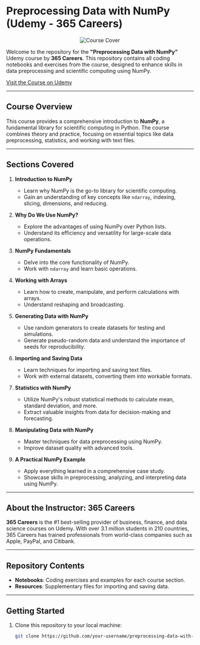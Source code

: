# Preprocessing Data with NumPy (Udemy - 365 Careers)


<div align="center">
  <img src="https://media.licdn.com/dms/image/v2/D5612AQHQFbVqDismjA/article-cover_image-shrink_600_2000/article-cover_image-shrink_600_2000/0/1695806526022?e=2147483647&v=beta&t=qpma2RLw_wa3IJCfHOaBROXU88Okd9oTDy4yOlgtu7Q" alt="Course Cover">
</div>




Welcome to the repository for the **"Preprocessing Data with NumPy"** Udemy course by **365 Careers**. This repository contains all coding notebooks and exercises from the course, designed to enhance skills in data preprocessing and scientific computing using NumPy.

[Visit the Course on Udemy](https://www.udemy.com/course/preprocessing-data-with-numpy/?couponCode=KEEPLEARNING)

---

## Course Overview

This course provides a comprehensive introduction to **NumPy**, a fundamental library for scientific computing in Python. The course combines theory and practice, focusing on essential topics like data preprocessing, statistics, and working with text files.

---

## Sections Covered

1. **Introduction to NumPy**
   - Learn why NumPy is the go-to library for scientific computing.
   - Gain an understanding of key concepts like `ndarray`, indexing, slicing, dimensions, and reducing.

2. **Why Do We Use NumPy?**
   - Explore the advantages of using NumPy over Python lists.
   - Understand its efficiency and versatility for large-scale data operations.

3. **NumPy Fundamentals**
   - Delve into the core functionality of NumPy.
   - Work with `ndarray` and learn basic operations.

4. **Working with Arrays**
   - Learn how to create, manipulate, and perform calculations with arrays.
   - Understand reshaping and broadcasting.

5. **Generating Data with NumPy**
   - Use random generators to create datasets for testing and simulations.
   - Generate pseudo-random data and understand the importance of seeds for reproducibility.

6. **Importing and Saving Data**
   - Learn techniques for importing and saving text files.
   - Work with external datasets, converting them into workable formats.

7. **Statistics with NumPy**
   - Utilize NumPy's robust statistical methods to calculate mean, standard deviation, and more.
   - Extract valuable insights from data for decision-making and forecasting.

8. **Manipulating Data with NumPy**
   - Master techniques for data preprocessing using NumPy.
   - Improve dataset quality with advanced tools.

9. **A Practical NumPy Example**
   - Apply everything learned in a comprehensive case study.
   - Showcase skills in preprocessing, analyzing, and interpreting data using NumPy.

---

## About the Instructor: 365 Careers

**365 Careers** is the #1 best-selling provider of business, finance, and data science courses on Udemy. With over 3.1 million students in 210 countries, 365 Careers has trained professionals from world-class companies such as Apple, PayPal, and Citibank.

---

## Repository Contents

- **Notebooks**: Coding exercises and examples for each course section.
- **Resources**: Supplementary files for importing and saving data.

---

## Getting Started

1. Clone this repository to your local machine:
   ```bash
   git clone https://github.com/your-username/preprocessing-data-with-numpy.git
